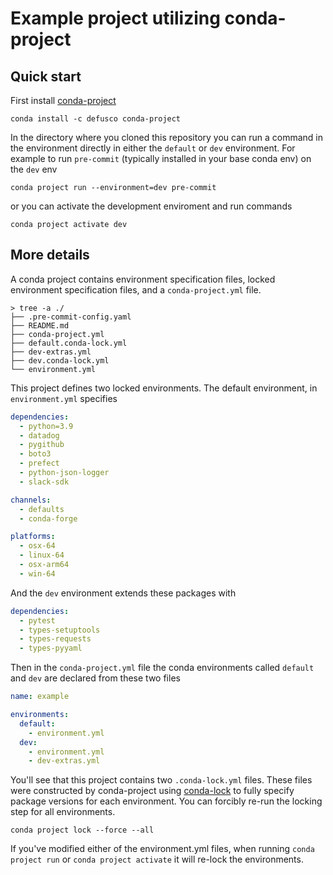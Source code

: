 # Example project utilizing conda-project

## Quick start

First install [conda-project](https://github.com/conda-incubator/conda-project)

```
conda install -c defusco conda-project
```

In the directory where you cloned this repository you can run a command in the environment directly
in either the `default` or `dev` environment. For example to run `pre-commit` (typically installed in your base conda env)
on the `dev` env

```
conda project run --environment=dev pre-commit
```


or you can activate the development enviroment and run commands

```
conda project activate dev
```

## More details

A conda project contains environment specification files, locked environment specification files,
and a `conda-project.yml` file.

```
> tree -a ./
├── .pre-commit-config.yaml
├── README.md
├── conda-project.yml
├── default.conda-lock.yml
├── dev-extras.yml
├── dev.conda-lock.yml
└── environment.yml
```


This project defines two locked environments. The default environment, in `environment.yml` specifies


```yaml
dependencies:
  - python=3.9
  - datadog
  - pygithub
  - boto3
  - prefect
  - python-json-logger
  - slack-sdk

channels:
  - defaults
  - conda-forge

platforms:
  - osx-64
  - linux-64
  - osx-arm64
  - win-64
```

And the `dev` environment extends these packages with

```yaml
dependencies:
  - pytest
  - types-setuptools
  - types-requests
  - types-pyyaml
```

Then in the `conda-project.yml` file the conda environments called `default` and `dev` are declared
from these two files

```yaml
name: example

environments:
  default:
    - environment.yml
  dev:
    - environment.yml
    - dev-extras.yml
```

You'll see that this project contains two `.conda-lock.yml` files. These files were constructed
by conda-project using [conda-lock](https://github.com/conda/conda-lock) to fully specify package
versions for each environment. You can forcibly re-run the locking step for all environments.

```
conda project lock --force --all
```

If you've modified either of the environment.yml files, when running `conda project run` or
`conda project activate` it will re-lock the environments.
